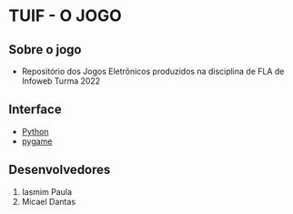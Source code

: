 # TUIF - O JOGO

## Sobre o jogo
- Repositório dos Jogos Eletrônicos produzidos na disciplina de FLA de Infoweb Turma 2022

## Interface
- [Python](https://www.python.org/)
- [pygame](https://www.pygame.org/)

## Desenvolvedores
1. Iasmim Paula
2. Micael Dantas
